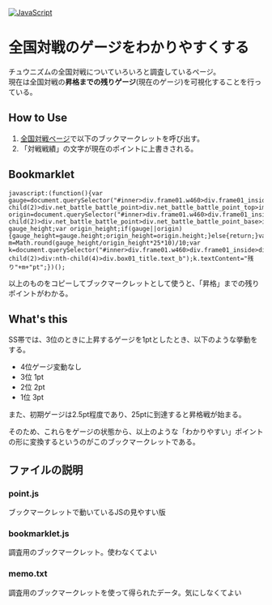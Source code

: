 [![JavaScript](https://custom-icon-badges.herokuapp.com/badge/JavaScript-f1e05a.svg?logo=JavaScript&logoColor=white)]()
# 全国対戦のゲージをわかりやすくする
チュウニズムの全国対戦についていろいろと調査しているページ。  
現在は全国対戦の**昇格までの残りゲージ**(現在のゲージ)を可視化することを行っている。

## How to Use
1. [全国対戦ページ](https://new.chunithm-net.com/chuni-mobile/html/mobile/record/netBattlelog)で以下のブックマークレットを呼び出す。
2. 「対戦戦績」の文字が現在のポイントに上書きされる。

## Bookmarklet
```
javascript:(function(){var gauge=document.querySelector("#inner>div.frame01.w460>div.frame01_inside>div:nth-child(2)>div.net_battle_battle_point>div.net_battle_battle_point_top>img");var origin=document.querySelector("#inner>div.frame01.w460>div.frame01_inside>div:nth-child(2)>div.net_battle_battle_point>div.net_battle_battle_point_base>img");var gauge_height;var origin_height;if(gauge||origin){gauge_height=gauge.height;origin_height=origin.height;}else{return;}var m=Math.round(gauge_height/origin_height*25*10)/10;var k=document.querySelector("#inner>div.frame01.w460>div.frame01_inside>div:nth-child(2)>div:nth-child(4)>div.box01_title.text_b");k.textContent="残り"+m+"pt";})();
```

以上のものをコピーしてブックマークレットとして使うと、「昇格」までの残りポイントがわかる。

## What's this
SS帯では、3位のときに上昇するゲージを1ptとしたとき、以下のような挙動をする。
- 4位ゲージ変動なし
- 3位 1pt
- 2位 2pt
- 1位 3pt

また、初期ゲージは2.5pt程度であり、25ptに到達すると昇格戦が始まる。

そのため、これらをゲージの状態から、以上のような「わかりやすい」ポイントの形に変換するというのがこのブックマークレットである。

## ファイルの説明
### point.js
ブックマークレットで動いているJSの見やすい版
### bookmarklet.js
調査用のブックマークレット。使わなくてよい
### memo.txt
調査用のブックマークレットを使って得られたデータ。気にしなくてよい
